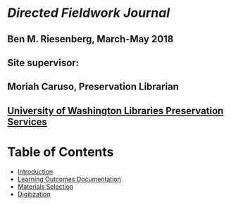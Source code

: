 # _Directed Fieldwork Journal_  
## Ben M. Riesenberg, March-May 2018  
## Site supervisor:  
## Moriah Caruso, Preservation Librarian  
## [University of Washington Libraries Preservation Services](http://www.lib.washington.edu/preservation)  
  
# Table of Contents
* [Introduction](README.md)
* [Learning Outcomes Documentation](LearningOutcomesDocumentation.md)
* [Materials Selection](MaterialsSelection.md)
* [Digitization](Digitization.md)


